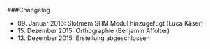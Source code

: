 ###Changelog

- 09\. Januar 2016: Slotmem SHM Modul hinzugefügt (Luca Käser)
- 15\. Dezember 2015: Orthographie (Benjamin Affolter)
- 13\. Dezember 2015: Erstellung abgeschlossen

